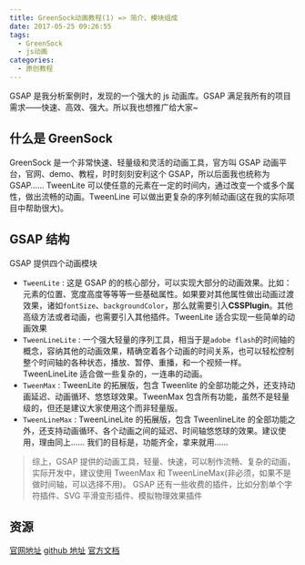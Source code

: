 ```yaml
---
title: GreenSock动画教程(1) => 简介、模块组成
date: 2017-05-25 09:26:55
tags:
  - GreenSock
  - js动画
categories:
  - 原创教程
---
```


GSAP 是我分析案例时，发现的一个强大的 js 动画库。GSAP 满足我所有的项目需求——快速、高效、强大。所以我也想推广给大家~

## 什么是 GreenSock

GreenSock 是一个非常快速、轻量级和灵活的动画工具，官方叫 GSAP 动画平台，官网、demo、教程，时时刻刻安利这个 GSAP，所以后面我也统称为 GSAP…… TweenLite 可以使任意的元素在一定的时间内，通过改变一个或多个属性，做出流畅的动画。TweenLine 可以做出更复杂的序列帧动画(这在我的实际项目中帮助很大)。

<!-- more -->

## GSAP 结构

GSAP 提供四个动画模块

* `TweenLite` : 这是 GSAP 的的核心部分，可以实现大部分的动画效果。比如：元素的位置、宽度高度等等等一些基础属性。如果要对其他属性做出动画过渡效果，诸如`fontSize`、`backgroundColor`，那么就需要引入**CSSPlugin**。其他高级方法或者动画，也需要引入其他插件。TweenLite 适合实现一些简单的动画效果
* `TweenLineLite` : 一个强大轻量的序列工具，相当于是`adobe flash`的时间轴的概念，容纳其他的动画效果，精确空着各个动画的时间关系，也可以轻松控制整个时间轴的各种状态，播放、暂停、重播，和一个视频一样。TweenLineLite 适合做一些复杂的，一连串的动画。
* `TweenMax` : TweenLite 的拓展版，包含 Tweenlite 的全部功能之外，还支持动画延迟、动画循环、悠悠球效果。TweenMax 包含所有功能，虽然不是轻量级的，但还是建议大家使用这个而非轻量版。
* `TweenLineMax` : TweenLineLite 的拓展版，包含 TweenlineLite 的全部功能之外，还支持动画循环、各个动画之间的延迟、时间轴悠悠球的效果。建议使用，理由同上…… 我们的目标是，功能齐全，拿来就用……

> 综上，GSAP 提供的动画工具，轻量、快速，可以制作流畅、复杂的动画，实际开发中，建议使用 TweenMax 和 TweenLineMax(非必须，如果不是做时间轴，可以选择不用)。
> GSAP 还有一些收费的插件，比如分割单个字符插件、SVG 平滑变形插件、模拟物理效果插件

## 资源

[官网地址](https://greensock.com/gsap)
[github 地址](https://github.com/greensock/GreenSock-JS)
[官方文档](https://greensock.com/docs/#/HTML5/)
